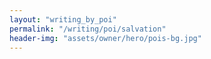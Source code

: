 ```yaml
---
layout: "writing_by_poi"
permalink: "/writing/poi/salvation"
header-img: "assets/owner/hero/pois-bg.jpg"
---
```

